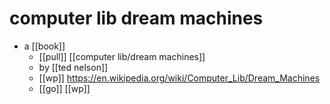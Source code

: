 # computer lib dream machines

- a [[book]]
  - [[pull]] [[computer lib/dream machines]]
  - by [[ted nelson]]
  - [[wp]] https://en.wikipedia.org/wiki/Computer_Lib/Dream_Machines
  - [[go]] [[wp]]


